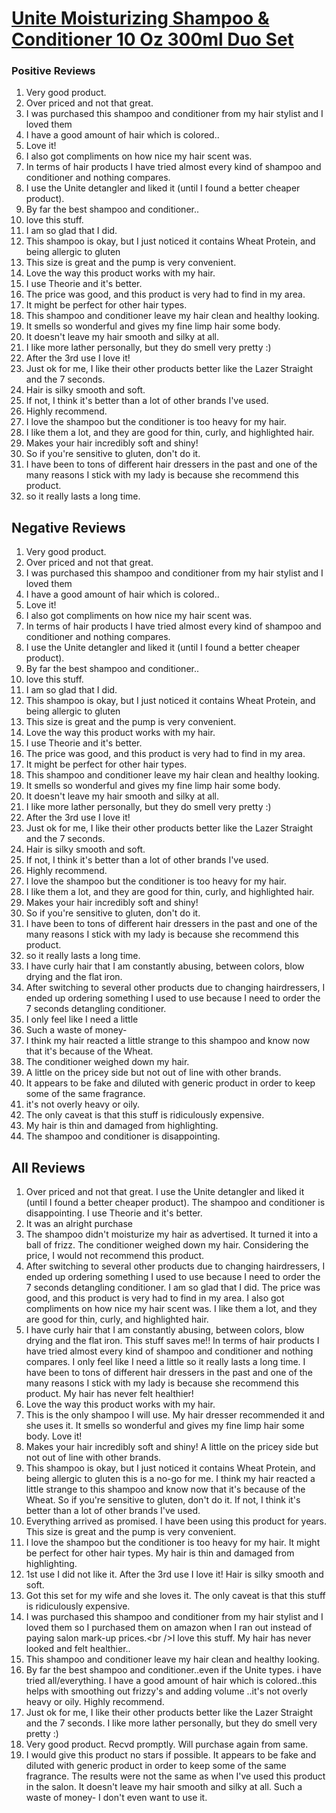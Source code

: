 # [Unite Moisturizing Shampoo &amp; Conditioner 10 Oz 300ml Duo Set](https://products.checkmycream.com/products/Unite-Moisturizing-Shampoo-and-Conditioner-10-Oz-300ml-Duo-Set.html)

### Positive Reviews

<ol>
      <li>Very good product.  </li>
      <li>Over priced and not that great.</li>
      <li>I was purchased this shampoo and conditioner from my hair stylist and I loved them</li>
      <li>I have a good amount of hair which is colored..</li>
      <li>Love it!</li>
      <li>I also got compliments on how nice my hair scent was.  </li>
      <li>In terms of hair products I have tried almost every kind of shampoo and conditioner and nothing compares.</li>
      <li>I use the Unite detangler and liked it (until I found a better cheaper product).  </li>
      <li>By far the best shampoo and conditioner..</li>
      <li>love this stuff.</li>
      <li>I am so glad that I did.  </li>
      <li>This shampoo is okay, but I just noticed it contains Wheat Protein, and being allergic to gluten</li>
      <li>This size is great and the pump is very convenient.</li>
      <li>Love the way this product works with my hair.</li>
      <li>I use Theorie and it&#x27;s better.</li>
      <li>The price was good, and this product is very had to find in my area.  </li>
      <li>It might be perfect for other hair types.  </li>
      <li>This shampoo and conditioner leave my hair clean and healthy looking.</li>
      <li>It smells so wonderful and gives my fine limp hair some body.  </li>
      <li>It doesn&#x27;t leave my hair smooth and silky at all.</li>
      <li>I like more lather personally, but they do smell very pretty :)</li>
      <li>After the 3rd use I love it!</li>
      <li>Just ok for me, I like their other products better like the Lazer Straight and the 7 seconds.</li>
      <li>Hair is silky smooth and soft.</li>
      <li>If not, I think it&#x27;s better than a lot of other brands I&#x27;ve used.</li>
      <li>Highly recommend.</li>
      <li>I love the shampoo but the conditioner is too heavy for my hair.  </li>
      <li>I like them a lot, and they are good for thin, curly, and highlighted hair.</li>
      <li>Makes your hair incredibly soft and shiny!</li>
      <li>So if you&#x27;re sensitive to gluten, don&#x27;t do it.</li>
      <li>I have been to tons of different hair dressers in the past and one of the many reasons I stick with my lady is because she recommend this product.</li>
      <li>so it really lasts a long time.</li>
</ol>


<h2>Negative Reviews</h2>
<ol>
<li> Very good product.  </li>
<li> Over priced and not that great.</li>
<li> I was purchased this shampoo and conditioner from my hair stylist and I loved them</li>
<li> I have a good amount of hair which is colored..</li>
<li> Love it!</li>
<li> I also got compliments on how nice my hair scent was.  </li>
<li> In terms of hair products I have tried almost every kind of shampoo and conditioner and nothing compares.</li>
<li> I use the Unite detangler and liked it (until I found a better cheaper product).  </li>
<li> By far the best shampoo and conditioner..</li>
<li> love this stuff.</li>
<li> I am so glad that I did.  </li>
<li> This shampoo is okay, but I just noticed it contains Wheat Protein, and being allergic to gluten</li>
<li> This size is great and the pump is very convenient.</li>
<li> Love the way this product works with my hair.</li>
<li> I use Theorie and it&#x27;s better.</li>
<li> The price was good, and this product is very had to find in my area.  </li>
<li> It might be perfect for other hair types.  </li>
<li> This shampoo and conditioner leave my hair clean and healthy looking.</li>
<li> It smells so wonderful and gives my fine limp hair some body.  </li>
<li> It doesn&#x27;t leave my hair smooth and silky at all.</li>
<li> I like more lather personally, but they do smell very pretty :)</li>
<li> After the 3rd use I love it!</li>
<li> Just ok for me, I like their other products better like the Lazer Straight and the 7 seconds.</li>
<li> Hair is silky smooth and soft.</li>
<li> If not, I think it&#x27;s better than a lot of other brands I&#x27;ve used.</li>
<li> Highly recommend.</li>
<li> I love the shampoo but the conditioner is too heavy for my hair.  </li>
<li> I like them a lot, and they are good for thin, curly, and highlighted hair.</li>
<li> Makes your hair incredibly soft and shiny!</li>
<li> So if you&#x27;re sensitive to gluten, don&#x27;t do it.</li>
<li> I have been to tons of different hair dressers in the past and one of the many reasons I stick with my lady is because she recommend this product.</li>
<li> so it really lasts a long time.</li>
<li> I have curly hair that I am constantly abusing, between colors, blow drying and the flat iron.</li>
<li> After switching to several other products due to changing hairdressers, I ended up ordering something I used to use because I need to order the 7 seconds detangling conditioner.  </li>
<li> I only feel like I need a little</li>
<li> Such a waste of money-</li>
<li> I think my hair reacted a little strange to this shampoo and know now that it&#x27;s because of the Wheat.</li>
<li> The conditioner weighed down my hair.  </li>
<li> A little on the pricey side but not out of line with other brands.</li>
<li> It appears to be fake and diluted with generic product in order to keep some of the same fragrance.</li>
<li> it&#x27;s not overly heavy or oily.</li>
<li> The only caveat is that this stuff is ridiculously expensive.</li>
<li> My hair is thin and damaged from highlighting.</li>
<li> The shampoo and conditioner is disappointing.</li>
</ol>

<h2>All Reviews</h2>

<ol>
    <li> Over priced and not that great. I use the Unite detangler and liked it (until I found a better cheaper product).  The shampoo and conditioner is disappointing. I use Theorie and it&#x27;s better.</li>
    <li> It was an alright purchase</li>
    <li> The shampoo didn&#x27;t moisturize my hair as advertised.  It turned it into a ball of frizz.  The conditioner weighed down my hair.  Considering the price, I would not recommend this product.</li>
    <li> After switching to several other products due to changing hairdressers, I ended up ordering something I used to use because I need to order the 7 seconds detangling conditioner.  I am so glad that I did.  The price was good, and this product is very had to find in my area.  I also got compliments on how nice my hair scent was.  I like them a lot, and they are good for thin, curly, and highlighted hair.</li>
    <li> I have curly hair that I am constantly abusing, between colors, blow drying and the flat iron. This stuff saves me!! In terms of hair products I have tried almost every kind of shampoo and conditioner and nothing compares. I only feel like I need a little so it really lasts a long time. I have been to tons of different hair dressers in the past and one of the many reasons I stick with my lady is because she recommend this product. My hair has never felt healthier!</li>
    <li> Love the way this product works with my hair.</li>
    <li> This is the only shampoo I will use.  My hair dresser recommended it and she uses it.  It smells so wonderful and gives my fine limp hair some body.  Love it!</li>
    <li> Makes your hair incredibly soft and shiny! A little on the pricey side but not out of line with other brands.</li>
    <li> This shampoo is okay, but I just noticed it contains Wheat Protein, and being allergic to gluten this is a no-go for me. I think my hair reacted a little strange to this shampoo and know now that it&#x27;s because of the Wheat. So if you&#x27;re sensitive to gluten, don&#x27;t do it. If not, I think it&#x27;s better than a lot of other brands I&#x27;ve used.</li>
    <li> Everything arrived as promised. I have been using this product for years. This size is great and the pump is very convenient.</li>
    <li> I love the shampoo but the conditioner is too heavy for my hair.  It might be perfect for other hair types.  My hair is thin and damaged from highlighting.</li>
    <li> 1st use I did not like it. After the 3rd use I love it! Hair is silky smooth and soft.</li>
    <li> Got this set for my wife and she loves it. The only caveat is that this stuff is ridiculously expensive.</li>
    <li> I was purchased this shampoo and conditioner from my hair stylist and I loved them so I purchased them on amazon when I ran out instead of paying salon mark-up prices.&lt;br /&gt;I love this stuff. My hair has never looked and felt healthier..</li>
    <li> This shampoo and conditioner leave my hair clean and healthy looking.</li>
    <li> By far the best shampoo and conditioner..even if the Unite types. i have tried all/everything. I have a good amount of hair which is colored..this helps with smoothing out frizzy&#x27;s and adding volume ..it&#x27;s not overly heavy or oily. Highly recommend.</li>
    <li> Just ok for me, I like their other products better like the Lazer Straight and the 7 seconds. I like more lather personally, but they do smell very pretty :)</li>
    <li> Very good product.  Recvd promptly.  Will purchase again from same.</li>
    <li> I would give this product no stars if possible. It appears to be fake and diluted with generic product in order to keep some of the same fragrance. The results were not the same as when I&#x27;ve used this product in the salon. It doesn&#x27;t leave my hair smooth and silky at all. Such a waste of money- I don&#x27;t even want to use it.</li>
</ol>




